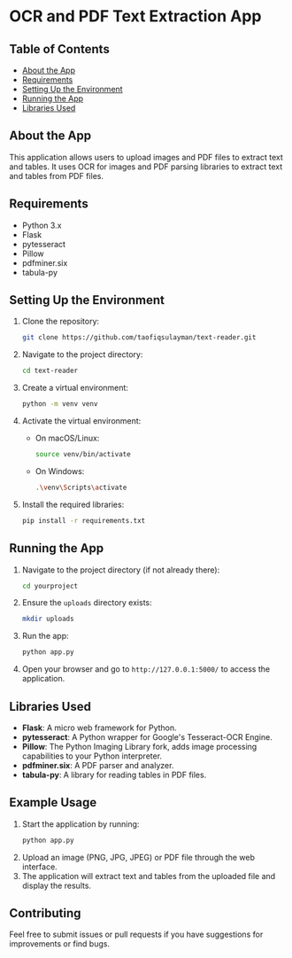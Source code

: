 # OCR and PDF Text Extraction App

## Table of Contents

- [About the App](#about-the-app)
- [Requirements](#requirements)
- [Setting Up the Environment](#setting-up-the-environment)
- [Running the App](#running-the-app)
- [Libraries Used](#libraries-used)

## About the App

This application allows users to upload images and PDF files to extract text and tables. It uses OCR for images and PDF parsing libraries to extract text and tables from PDF files.

## Requirements

- Python 3.x
- Flask
- pytesseract
- Pillow
- pdfminer.six
- tabula-py

## Setting Up the Environment

1. Clone the repository:
    ```bash
    git clone https://github.com/taofiqsulayman/text-reader.git
    ```
2. Navigate to the project directory:
    ```bash
    cd text-reader
    ```
3. Create a virtual environment:
    ```bash
    python -m venv venv
    ```
4. Activate the virtual environment:

    - On macOS/Linux:
        ```bash
        source venv/bin/activate
        ```
    - On Windows:
        ```bash
        .\venv\Scripts\activate
        ```
5. Install the required libraries:
    ```bash
    pip install -r requirements.txt
    ```

## Running the App

1. Navigate to the project directory (if not already there):
    ```bash
    cd yourproject
    ```
2. Ensure the `uploads` directory exists:
    ```bash
    mkdir uploads
    ```
3. Run the app:
    ```bash
    python app.py
    ```
4. Open your browser and go to `http://127.0.0.1:5000/` to access the application.

## Libraries Used

- **Flask**: A micro web framework for Python.
- **pytesseract**: A Python wrapper for Google's Tesseract-OCR Engine.
- **Pillow**: The Python Imaging Library fork, adds image processing capabilities to your Python interpreter.
- **pdfminer.six**: A PDF parser and analyzer.
- **tabula-py**: A library for reading tables in PDF files.

## Example Usage

1. Start the application by running:
    ```bash
    python app.py
    ```
2. Upload an image (PNG, JPG, JPEG) or PDF file through the web interface.
3. The application will extract text and tables from the uploaded file and display the results.

## Contributing

Feel free to submit issues or pull requests if you have suggestions for improvements or find bugs.

